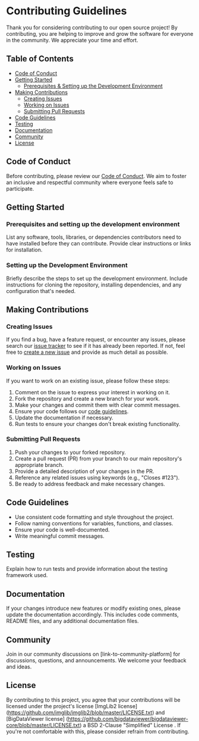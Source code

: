 # Contributing Guidelines

Thank you for considering contributing to our open source project! By contributing, you are helping to improve and grow the software for everyone in the community. We appreciate your time and effort.

## Table of Contents

- [Code of Conduct](#code-of-conduct)
- [Getting Started](#getting-started)
  - [Prerequisites & Setting up the Development Environment](#prerequisites-and-setting-up-the-development-environment)
- [Making Contributions](#making-contributions)
  - [Creating Issues](#creating-issues)
  - [Working on Issues](#working-on-issues)
  - [Submitting Pull Requests](#submitting-pull-requests)
- [Code Guidelines](#code-guidelines)
- [Testing](#testing)
- [Documentation](#documentation)
- [Community](#community)
- [License](#license)

## Code of Conduct

Before contributing, please review our [Code of Conduct](CodeOfConduct.md). We aim to foster an inclusive and respectful community where everyone feels safe to participate.

## Getting Started

### Prerequisites and setting up the development environment

List any software, tools, libraries, or dependencies contributors need to have installed before they can contribute. Provide clear instructions or links for installation.

### Setting up the Development Environment

Briefly describe the steps to set up the development environment. Include instructions for cloning the repository, installing dependencies, and any configuration that's needed.

## Making Contributions

### Creating Issues

If you find a bug, have a feature request, or encounter any issues, please search our [issue tracker](link-to-issues) to see if it has already been reported. If not, feel free to [create a new issue](link-to-new-issue) and provide as much detail as possible.

### Working on Issues

If you want to work on an existing issue, please follow these steps:

1. Comment on the issue to express your interest in working on it.
2. Fork the repository and create a new branch for your work.
3. Make your changes and commit them with clear commit messages.
4. Ensure your code follows our [code guidelines](#code-guidelines).
5. Update the documentation if necessary.
6. Run tests to ensure your changes don't break existing functionality.

### Submitting Pull Requests

1. Push your changes to your forked repository.
2. Create a pull request (PR) from your branch to our main repository's appropriate branch.
3. Provide a detailed description of your changes in the PR.
4. Reference any related issues using keywords (e.g., "Closes #123").
5. Be ready to address feedback and make necessary changes.

## Code Guidelines

- Use consistent code formatting and style throughout the project.
- Follow naming conventions for variables, functions, and classes.
- Ensure your code is well-documented.
- Write meaningful commit messages.

## Testing

Explain how to run tests and provide information about the testing framework used.

## Documentation

If your changes introduce new features or modify existing ones, please update the documentation accordingly. This includes code comments, README files, and any additional documentation files.

## Community

Join in our community discussions on [link-to-community-platform] for discussions, questions, and announcements. We welcome your feedback and ideas.

## License

By contributing to this project, you agree that your contributions will be licensed under the project's license [ImgLib2 license] (https://github.com/imglib/imglib2/blob/master/LICENSE.txt) and [BigDataViewer license] (https://github.com/bigdataviewer/bigdataviewer-core/blob/master/LICENSE.txt) a BSD 2-Clause "Simplified" License
. If you're not comfortable with this, please consider refrain from contributing. 
